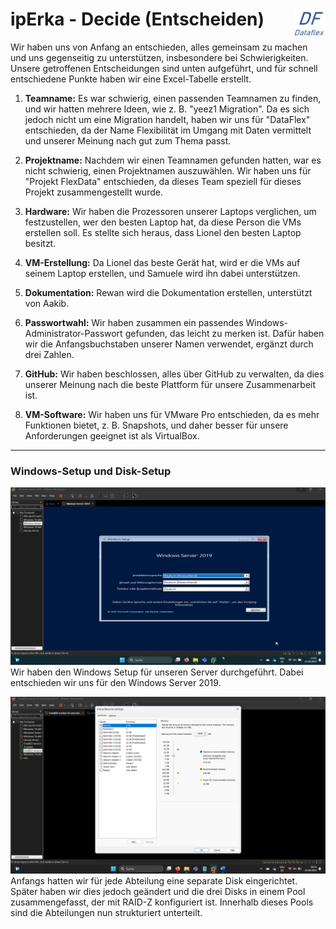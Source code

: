 # ipErka - Decide (Entscheiden)  <img src="https://github.com/ironflipper/DataFlex/blob/main/Dokumentationen/iperka/Images/LOGO.png" alt="DataFlex Logo" align="right" width="50"/>

Wir haben uns von Anfang an entschieden, alles gemeinsam zu machen und uns gegenseitig zu unterstützen, insbesondere bei Schwierigkeiten. Unsere getroffenen Entscheidungen sind unten aufgeführt, und für schnell entschiedene Punkte haben wir eine Excel-Tabelle erstellt.

1. **Teamname:** Es war schwierig, einen passenden Teamnamen zu finden, und wir hatten mehrere Ideen, wie z. B. "yeez1 Migration". Da es sich jedoch nicht um eine Migration handelt, haben wir uns für "DataFlex" entschieden, da der Name Flexibilität im Umgang mit Daten vermittelt und unserer Meinung nach gut zum Thema passt.

2. **Projektname:** Nachdem wir einen Teamnamen gefunden hatten, war es nicht schwierig, einen Projektnamen auszuwählen. Wir haben uns für "Projekt FlexData" entschieden, da dieses Team speziell für dieses Projekt zusammengestellt wurde.

3. **Hardware:** Wir haben die Prozessoren unserer Laptops verglichen, um festzustellen, wer den besten Laptop hat, da diese Person die VMs erstellen soll. Es stellte sich heraus, dass Lionel den besten Laptop besitzt.

4. **VM-Erstellung:** Da Lionel das beste Gerät hat, wird er die VMs auf seinem Laptop erstellen, und Samuele wird ihn dabei unterstützen.

5. **Dokumentation:** Rewan wird die Dokumentation erstellen, unterstützt von Aakib.

6. **Passwortwahl:** Wir haben zusammen ein passendes Windows-Administrator-Passwort gefunden, das leicht zu merken ist. Dafür haben wir die Anfangsbuchstaben unserer Namen verwendet, ergänzt durch drei Zahlen.

7. **GitHub:** Wir haben beschlossen, alles über GitHub zu verwalten, da dies unserer Meinung nach die beste Plattform für unsere Zusammenarbeit ist.

8. **VM-Software:** Wir haben uns für VMware Pro entschieden, da es mehr Funktionen bietet, z. B. Snapshots, und daher besser für unsere Anforderungen geeignet ist als VirtualBox.

---

### Windows-Setup und Disk-Setup 

![Windows Setup](https://github.com/ironflipper/DataFlex/blob/main/Dokumentationen/iperka/Images/Bild.png)  
Wir haben den Windows Setup für unseren Server durchgeführt. Dabei entschieden wir uns für den Windows Server 2019.

![RAID-Z Pool](https://github.com/ironflipper/DataFlex/blob/main/Dokumentationen/iperka/Images/Bild%20(5).png)  
Anfangs hatten wir für jede Abteilung eine separate Disk eingerichtet. Später haben wir dies jedoch geändert und die drei Disks in einem Pool zusammengefasst, der mit RAID-Z konfiguriert ist. Innerhalb dieses Pools sind die Abteilungen nun strukturiert unterteilt.
